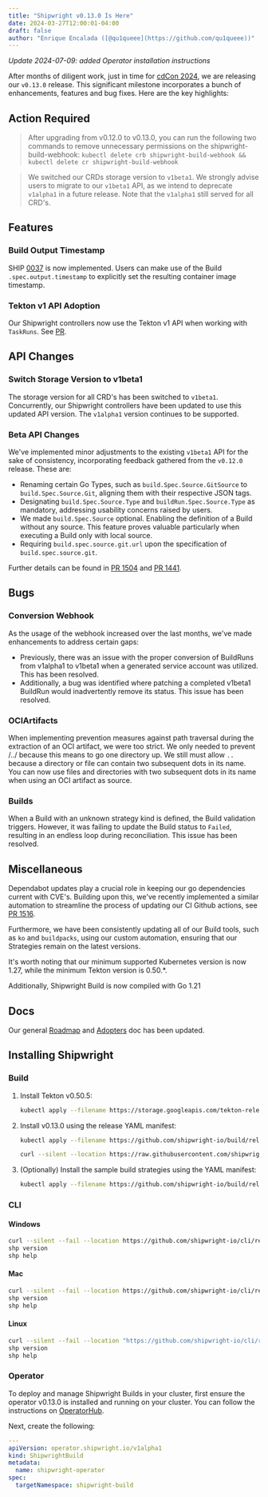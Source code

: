 ```yaml
---
title: "Shipwright v0.13.0 Is Here"
date: 2024-03-27T12:00:01-04:00
draft: false
author: "Enrique Encalada ([@qu1queee](https://github.com/qu1queee))"
---
```


_Update 2024-07-09: added Operator installation instructions_

After months of diligent work, just in time for [cdCon 2024](https://cd.foundation/event/cdcon-2024/), we are releasing our `v0.13.0` release. This significant milestone incorporates a bunch of enhancements, features and bug fixes. Here are the key highlights:

## Action Required

> After upgrading from v0.12.0 to v0.13.0, you can run the following two commands to remove unnecessary permissions on the
  shipwright-build-webhook: `kubectl delete crb shipwright-build-webhook && kubectl delete cr shipwright-build-webhook`

> We switched our CRDs storage version to `v1beta1`. We strongly advise users to migrate to our `v1beta1` API, as we intend to
  deprecate `v1alpha1` in a future release. Note that the `v1alpha1` still served for all CRD's.

## Features

### Build Output Timestamp

SHIP [0037](https://github.com/shipwright-io/community/blob/main/ships/0037-build-output-timestamp.md) is now implemented. Users can make use of the Build `.spec.output.timestamp` to explicitly set the resulting container image timestamp.

### Tekton v1 API Adoption

Our Shipwright controllers now use the Tekton v1 API when working with `TaskRuns`. See [PR](https://github.com/shipwright-io/build/pull/1435).

## API Changes

### Switch Storage Version to v1beta1

The storage version for all CRD's has been switched to `v1beta1`. Concurrently, our Shipwright controllers have been updated to use this updated API version. The `v1alpha1` version continues to be supported.

### Beta API Changes

We've implemented minor adjustments to the existing `v1beta1` API for the sake of consistency, incorporating feedback gathered from the `v0.12.0` release. These are:

- Renaming certain Go Types, such as `build.Spec.Source.GitSource` to `build.Spec.Source.Git`, aligning them with their respective JSON tags.
- Designating `build.Spec.Source.Type` and `buildRun.Spec.Source.Type` as mandatory, addressing usability concerns raised by users.
- We made `build.Spec.Source` optional. Enabling the definition of a Build without any source. This feature proves valuable
  particularly when executing a Build only with local source.
- Requiring `build.spec.source.git.url` upon the specification of `build.spec.source.git`.

Further details can be found in [PR 1504](https://github.com/shipwright-io/build/pull/1504) and [PR 1441](https://github.com/shipwright-io/build/pull/1441).

## Bugs

### Conversion Webhook

As the usage of the webhook increased over the last months, we've made enhancements to address certain gaps:

- Previously, there was an issue with the proper conversion of BuildRuns from v1alpha1 to v1beta1 when a generated service account was utilized. This has been resolved.
- Additionally, a bug was identified where patching a completed v1beta1 BuildRun would inadvertently remove its status. This issue has been resolved.

### OCIArtifacts

When implementing prevention measures against path traversal during the extraction of an OCI artifact, we were too strict. We only needed to prevent /../ because this means to go one directory up. We still must allow `..` because a directory or file can contain two subsequent dots in its name. You can now use files and directories with two subsequent dots in its name when using an OCI artifact as source.

### Builds

When a Build with an unknown strategy kind is defined, the Build validation triggers. However, it was failing to update the Build status to `Failed`, resulting in an endless loop during reconciliation. This issue has been resolved.

## Miscellaneous

Dependabot updates play a crucial role in keeping our go dependencies current with CVE's. Building upon this, we've recently implemented a similar automation to streamline the process of updating our CI Github actions, see [PR 1516](https://github.com/shipwright-io/build/pull/1516).

Furthermore, we have been consistently updating all of our Build tools, such as `ko` and `buildpacks`, using our custom automation, ensuring that our Strategies remain on the latest versions.

It's worth noting that our minimum supported Kubernetes version is now 1.27, while the minimum Tekton version is 0.50.*. 

Additionally, Shipwright Build is now compiled with Go 1.21

## Docs

Our general [Roadmap](https://github.com/shipwright-io/build/blob/main/ROADMAP.md) and [Adopters](https://github.com/shipwright-io/build/blob/main/ADOPTERS.md) doc has been updated.


## Installing Shipwright

### Build

1. Install Tekton v0.50.5:

   ```bash
   kubectl apply --filename https://storage.googleapis.com/tekton-releases/pipeline/previous/v0.50.5/release.yaml
   ```

2. Install v0.13.0 using the release YAML manifest:

   ```bash
   kubectl apply --filename https://github.com/shipwright-io/build/releases/download/v0.13.0/release.yaml --server-side

   curl --silent --location https://raw.githubusercontent.com/shipwright-io/build/v0.13.0/hack/setup-webhook-cert.sh | bash
   ```

3. (Optionally) Install the sample build strategies using the YAML manifest:

   ```bash
   kubectl apply --filename https://github.com/shipwright-io/build/releases/download/v0.13.0/sample-strategies.yaml --server-side
   ```

### CLI

#### Windows

```bash
curl --silent --fail --location https://github.com/shipwright-io/cli/releases/download/v0.13.0/cli_0.13.0_windows_x86_64.tar.gz | tar xzf - shp.exe
shp version
shp help
```

#### Mac

```bash
curl --silent --fail --location https://github.com/shipwright-io/cli/releases/download/v0.13.0/cli_0.13.0_macOS_$(uname -m).tar.gz | tar -xzf - -C /usr/local/bin shp
shp version
shp help
```

#### Linux

```bash
curl --silent --fail --location "https://github.com/shipwright-io/cli/releases/download/v0.13.0/cli_0.13.0_linux_$(uname -m | sed 's/aarch64/arm64/').tar.gz" | sudo tar -xzf - -C /usr/bin shp
shp version
shp help
```

### Operator

To deploy and manage Shipwright Builds in your cluster, first ensure the operator v0.13.0 is installed and running on your cluster. You can follow the instructions on [OperatorHub](https://operatorhub.io/operator/shipwright-operator).

Next, create the following:

```yaml
---
apiVersion: operator.shipwright.io/v1alpha1
kind: ShipwrightBuild
metadata:
  name: shipwright-operator
spec:
  targetNamespace: shipwright-build
```
